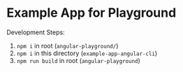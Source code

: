 # Example App for Playground

Development Steps:
1. `npm i` in root (`angular-playground/`)
2. `npm i` in this directory (`example-app-angular-cli`)
3. `npm run build` in root (`angular-playground`)